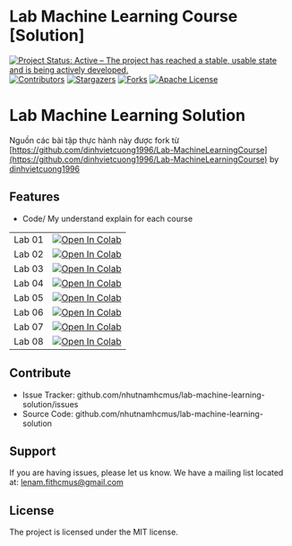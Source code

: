 # Lab Machine Learning Course [Solution]
<!-- PROJECT SHIELDS -->
<!--
*** I'm using markdown "reference style" links for readability.
*** Reference links are enclosed in brackets [ ] instead of parentheses ( ).
*** See the bottom of this document for the declaration of the reference variables
*** for contributors-url, forks-url, etc. This is an optional, concise syntax you may use.
*** https://www.markdownguide.org/basic-syntax/#reference-style-links
-->
[![Project Status: Active – The project has reached a stable, usable state and is being actively developed.](https://www.repostatus.org/badges/latest/active.svg)](https://www.repostatus.org/#active)
[![Contributors][contributors-shield]][contributors-url]
[![Stargazers][stars-shield]][stars-url]
[![Forks][forks-shield]][forks-url]
[![Apache License][license-shield]][license-url]

<!-- MARKDOWN LINKS & IMAGES -->

[contributors-shield]: https://img.shields.io/github/contributors/nhutnamhcmus/lab-machine-learning-solution?style=flat
[contributors-url]: https://github.com/nhutnamhcmus/lab-machine-learning-solution/graphs/contributors

[forks-shield]: https://img.shields.io/github/forks/nhutnamhcmus/lab-machine-learning-solution?style=flat
[forks-url]: https://github.com/nhutnamhcmus/lab-machine-learning-solution/network/members

[stars-shield]: https://img.shields.io/github/stars/nhutnamhcmus/lab-machine-learning-solution?style=flat
[stars-url]: https://github.com/nhutnamhcmus/lab-machine-learning-solution/stargazers

[license-shield]: https://img.shields.io/github/license/nhutnamhcmus/lab-machine-learning-solution?style=flat
[license-url]: https://github.com/nhutnamhcmus/lab-machine-learning-solution/blob/master/LICENSE

Lab Machine Learning Solution
========

Nguồn các bài tập thực hành này được fork từ [https://github.com/dinhvietcuong1996/Lab-MachineLearningCourse](https://github.com/dinhvietcuong1996/Lab-MachineLearningCourse) by [dinhvietcuong1996](https://github.com/dinhvietcuong1996)

Features
--------
- Code/ My understand explain for each course

|   |   |
|---|---|
| Lab 01  | [![Open In Colab](https://colab.research.google.com/assets/colab-badge.svg)](https://colab.research.google.com/github/nhutnamhcmus/lab-machine-learning-solution//blob/main/Lab01/Lab01.ipynb)|
| Lab 02  | [![Open In Colab](https://colab.research.google.com/assets/colab-badge.svg)](https://colab.research.google.com/github/nhutnamhcmus/lab-machine-learning-solution//blob/main/Lab02/Lab02.ipynb)  |
| Lab 03  | [![Open In Colab](https://colab.research.google.com/assets/colab-badge.svg)](https://colab.research.google.com/github/nhutnamhcmus/lab-machine-learning-solution//blob/main/Lab03/Lab03.ipynb)  |
| Lab 04  | [![Open In Colab](https://colab.research.google.com/assets/colab-badge.svg)](https://colab.research.google.com/github/nhutnamhcmus/lab-machine-learning-solution//blob/main/Lab04/Lab04.ipynb)  |
| Lab 05  | [![Open In Colab](https://colab.research.google.com/assets/colab-badge.svg)](https://colab.research.google.com/github/nhutnamhcmus/lab-machine-learning-solution//blob/main/Lab05/Lab05.ipynb)  |
| Lab 06  | [![Open In Colab](https://colab.research.google.com/assets/colab-badge.svg)](https://colab.research.google.com/github/nhutnamhcmus/lab-machine-learning-solution//blob/main/Lab06/Lab06.ipynb)  |
| Lab 07  | [![Open In Colab](https://colab.research.google.com/assets/colab-badge.svg)](https://colab.research.google.com/github/nhutnamhcmus/lab-machine-learning-solution//blob/main/Lab08/Lab07.ipynb)  |
| Lab 08  | [![Open In Colab](https://colab.research.google.com/assets/colab-badge.svg)](https://colab.research.google.com/github/nhutnamhcmus/lab-machine-learning-solution//blob/main/Lab08/Lab08.ipynb)  |

Contribute
----------

- Issue Tracker: github.com/nhutnamhcmus/lab-machine-learning-solution/issues
- Source Code: github.com/nhutnamhcmus/lab-machine-learning-solution

Support
-------

If you are having issues, please let us know.
We have a mailing list located at: lenam.fithcmus@gmail.com

License
-------

The project is licensed under the MIT license.


